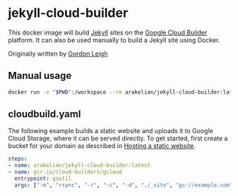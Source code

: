 # jekyll-cloud-builder

This docker image will build [Jekyll](https://jekyllrb.com/) sites on the [Google Cloud Builder](https://cloud.google.com/container-builder/docs/) platform.  It can also be used manually to build a Jekyll site using Docker.

Originally written by [Gordon Leigh](https://github.com/gordonmleigh/jekyll-cloud-builder/blob/master/README.md)

## Manual usage

```bash
docker run -v "$PWD":/workspace --rm arakelian/jekyll-cloud-builder:latest
```

## cloudbuild.yaml

The following example builds a static website and uploads it to Google Cloud Storage, where it can be served directly.  To get started, first create a bucket for your domain as described in [Hosting a static website](https://cloud.google.com/storage/docs/hosting-static-website).

```yaml
steps:
- name: arakelian/jekyll-cloud-builder:latest
- name: gcr.io/cloud-builders/gcloud
  entrypoint: gsutil
  args: ["-m", "rsync", "-r", "-c", "-d", "./_site", "gs://example.com"]
```

